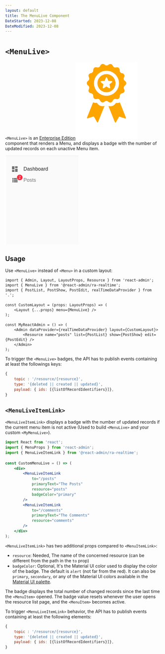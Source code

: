 ```yaml
---
layout: default
title: The MenuLive Component
DateStarted: 2023-12-08
DateModified: 2023-12-08
---
```


# `<MenuLive>`

`<MenuLive>` is an [Enterprise Edition](https://marmelab.com/ra-enterprise)<img class="icon" src="./img/premium.svg" /> component that renders a Menu, and displays a badge with the number of updated records on each unactive Menu item.

![MenuLive](./img/MenuLive.png)

## Usage

Use `<MenuLive>` instead of `<Menu>` in a custom layout:

```tsx
import { Admin, Layout, LayoutProps, Resource } from 'react-admin';
import { MenuLive } from '@react-admin/ra-realtime';
import { PostList, PostShow, PostEdit, realTimeDataProvider } from '.';

const CustomLayout = (props: LayoutProps) => (
    <Layout {...props} menu={MenuLive} />
);

const MyReactAdmin = () => (
    <Admin dataProvider={realTimeDataProvider} layout={CustomLayout}>
        <Resource name="posts" list={PostList} show={PostShow} edit={PostEdit} />
    </Admin>
);
```

To trigger the `<MenuLive>` badges, the API has to publish events containing at least the followings keys:

```js
{
    topic : '/resource/{resource}',
    type: '{deleted || created || updated}',
    payload: { ids: [{listOfRecordIdentifiers}]},
}
```

## `<MenuLiveItemLink>`

`<MenuLiveItemLink>` displays a badge with the number of updated records if the current menu item is not active (Used to build `<MenuLive>` and your custom `<MyMenuLive>`).

```jsx
import React from 'react';
import { MenuProps } from 'react-admin';
import { MenuLiveItemLink } from '@react-admin/ra-realtime';

const CustomMenuLive = () => (
    <div>
        <MenuLiveItemLink
            to="/posts"
            primaryText="The Posts"
            resource="posts"
            badgeColor="primary"
        />
        <MenuLiveItemLink
            to="/comments"
            primaryText="The Comments"
            resource="comments"
        />
    </div>
);
```

`<MenuLiveItemLink>` has two additional props compared to `<MenuItemLink>`:

-   `resource`: Needed, The name of the concerned resource (can be different from the path in the `to` prop)
-   `badgeColor`: Optional, It's the Material UI color used to display the color of the badge. The default is `alert` (not far from the red). It can also be `primary`, `secondary`, or any of the Material UI colors available in the [Material UI palette](https://material-ui.com/customization/palette/).

The badge displays the total number of changed records since the last time the `<MenuItem>` opened. The badge value resets whenever the user opens the resource list page, and the `<MenuItem>` becomes active.

To trigger `<MenuLiveItemLink>` behavior, the API has to publish events containing at least the following elements:

```js
{
    topic : '/resource/{resource}',
    type: '{deleted || created || updated}',
    payload: { ids: [{listOfRecordIdentifiers}]},
}
```
